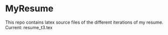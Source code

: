 # MyResume

This repo contains latex source files of the different iterations of my resume.
Current: resume_t3.tex